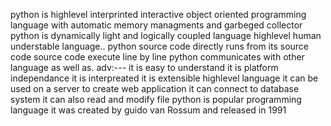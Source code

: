python is highlevel interprinted interactive object oriented programming language with automatic memory managments and garbeged collector python is dynamically light and logically coupled language highlevel human understable language.. python source code directly runs from its source code source code execute line by line python communicates with other language as well as.
adv:--- it is easy to understand
        it is platform independance
        it is interpreated
        it is extensible
        highlevel language
        it can be used on a server to create web application
        it can connect to database system
        it can also read and modify file 
 python is popular programming language it was created by guido van Rossum and released in 1991